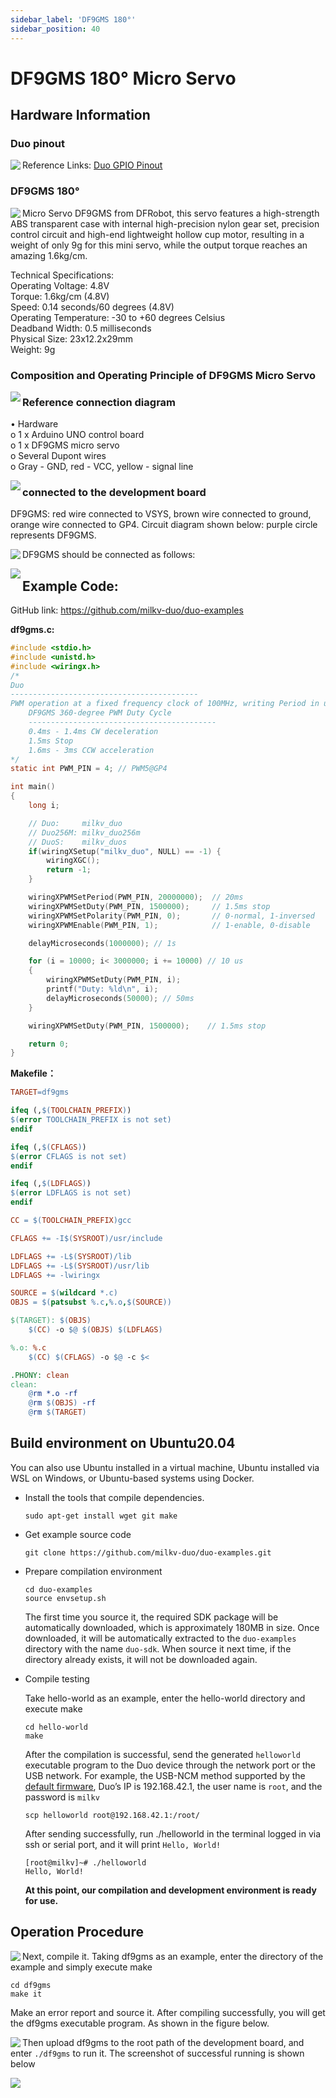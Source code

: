 ```yaml
---
sidebar_label: 'DF9GMS 180°'
sidebar_position: 40
---
```


# DF9GMS 180° Micro Servo

## Hardware Information

### Duo pinout

<Image src='/docs/duo/duo/duo-pinout-01.webp' maxWidth='50%' align='left' />

Reference Links: [Duo GPIO Pinout](https://milkv.io/docs/duo/getting-started/duo#duo-gpio-pinout)

### DF9GMS 180°

<Image src='/docs/duo/sensor-demo/df9gms180/df9gms180_02.webp' maxWidth='50%' align='left' />

Micro Servo DF9GMS from DFRobot, this servo features a high-strength ABS transparent case with internal high-precision nylon gear set, precision control circuit and high-end lightweight hollow cup motor, resulting in a weight of only 9g for this mini servo, while the output torque reaches an amazing 1.6kg/cm.

Technical Specifications:  
Operating Voltage: 4.8V  
Torque: 1.6kg/cm (4.8V)  
Speed: 0.14 seconds/60 degrees (4.8V)  
Operating Temperature: -30 to +60 degrees Celsius  
Deadband Width: 0.5 milliseconds  
Physical Size: 23x12.2x29mm  
Weight: 9g

### Composition and Operating Principle of DF9GMS Micro Servo

<Image src='/docs/duo/sensor-demo/df9gms180/df9gms180_03.webp' maxWidth='50%' align='left' />

### Reference connection diagram

• Hardware  
o 1 x Arduino UNO control board  
o 1 x DF9GMS micro servo  
o Several Dupont wires  
o Gray - GND, red - VCC, yellow - signal line

<Image src='/docs/duo/sensor-demo/df9gms180/df9gms180_04.webp' maxWidth='50%' align='left' />

### connected to the development board

DF9GMS: red wire connected to VSYS, brown wire connected to ground, orange wire connected to GP4.
Circuit diagram shown below: purple circle represents DF9GMS.

<Image src='/docs/duo/sensor-demo/df9gms180/df9gms180_10.webp' maxWidth='50%' align='left' />

DF9GMS should be connected as follows:

<Image src='/docs/duo/sensor-demo/df9gms180/df9gms180_06.webp' maxWidth='50%' align='left' />

## Example Code:

GitHub link: https://github.com/milkv-duo/duo-examples

**df9gms.c:**  
```c
#include <stdio.h>
#include <unistd.h>
#include <wiringx.h>
/*
Duo
------------------------------------------
PWM operation at a fixed frequency clock of 100MHz, writing Period in units of nanoseconds.
	DF9GMS 360-degree PWM Duty Cycle 
	------------------------------------------ 
	0.4ms - 1.4ms CW deceleration 
	1.5ms Stop 
	1.6ms - 3ms CCW acceleration 
*/
static int PWM_PIN = 4; // PWM5@GP4

int main()
{
    long i;

    // Duo:     milkv_duo
    // Duo256M: milkv_duo256m
    // DuoS:    milkv_duos
    if(wiringXSetup("milkv_duo", NULL) == -1) {
        wiringXGC();
        return -1;
    }

    wiringXPWMSetPeriod(PWM_PIN, 20000000);  // 20ms
    wiringXPWMSetDuty(PWM_PIN, 1500000);     // 1.5ms stop
    wiringXPWMSetPolarity(PWM_PIN, 0);       // 0-normal, 1-inversed
    wiringXPWMEnable(PWM_PIN, 1);            // 1-enable, 0-disable

    delayMicroseconds(1000000); // 1s

    for (i = 10000; i< 3000000; i += 10000) // 10 us 
    {
        wiringXPWMSetDuty(PWM_PIN, i);
        printf("Duty: %ld\n", i);
        delayMicroseconds(50000); // 50ms
    }

    wiringXPWMSetDuty(PWM_PIN, 1500000);    // 1.5ms stop

    return 0;
}
```

**Makefile：**

```makefile
TARGET=df9gms

ifeq (,$(TOOLCHAIN_PREFIX))
$(error TOOLCHAIN_PREFIX is not set)
endif

ifeq (,$(CFLAGS))
$(error CFLAGS is not set)
endif

ifeq (,$(LDFLAGS))
$(error LDFLAGS is not set)
endif

CC = $(TOOLCHAIN_PREFIX)gcc

CFLAGS += -I$(SYSROOT)/usr/include

LDFLAGS += -L$(SYSROOT)/lib
LDFLAGS += -L$(SYSROOT)/usr/lib
LDFLAGS += -lwiringx

SOURCE = $(wildcard *.c)
OBJS = $(patsubst %.c,%.o,$(SOURCE))

$(TARGET): $(OBJS)
	$(CC) -o $@ $(OBJS) $(LDFLAGS)

%.o: %.c
	$(CC) $(CFLAGS) -o $@ -c $<

.PHONY: clean
clean:
	@rm *.o -rf
	@rm $(OBJS) -rf
	@rm $(TARGET)
```

## Build environment on Ubuntu20.04

You can also use Ubuntu installed in a virtual machine, Ubuntu installed via WSL on Windows, or Ubuntu-based systems using Docker.

- Install the tools that compile dependencies.
  ```
  sudo apt-get install wget git make
  ```
- Get example source code
  ```
  git clone https://github.com/milkv-duo/duo-examples.git
  ```

- Prepare compilation environment
  ```
  cd duo-examples
  source envsetup.sh
  ```
  The first time you source it, the required SDK package will be automatically downloaded, which is approximately 180MB in size. Once downloaded, it will be automatically extracted to the `duo-examples` directory with the name `duo-sdk`. When source it next time, if the directory already exists, it will not be downloaded again.

- Compile testing  

  Take hello-world as an example, enter the hello-world directory and execute make
  ```
  cd hello-world
  make
  ```
  After the compilation is successful, send the generated `helloworld` executable program to the Duo device through the network port or the USB network. For example, the USB-NCM method supported by the [default firmware](https://github.com/milkv-duo/duo-buildroot-sdk/releases), Duo’s IP is 192.168.42.1, the user name is `root`, and the password is `milkv`
  ```
  scp helloworld root@192.168.42.1:/root/
  ```
  After sending successfully, run ./helloworld in the terminal logged in via ssh or serial port, and it will print `Hello, World!`
  ```
  [root@milkv]~# ./helloworld
  Hello, World!
  ```
  **At this point, our compilation and development environment is ready for use.**

## Operation Procedure

<Image src='/docs/duo/sensor-demo/df9gms180/df9gms180_07.webp' maxWidth='50%' align='left' />

Next, compile it. Taking df9gms as an example, enter the directory of the example and simply execute make
```
cd df9gms
make it
```
Make an error report and source it. After compiling successfully, you will get the df9gms executable program. As shown in the figure below.

<Image src='/docs/duo/sensor-demo/df9gms180/df9gms180_08.webp' maxWidth='50%' align='left' />

Then upload df9gms to the root path of the development board, and enter ```./df9gms``` to run it. The screenshot of successful running is shown below

<Image src='/docs/duo/sensor-demo/df9gms180/df9gms180_09.webp' maxWidth='50%' align='left' />
